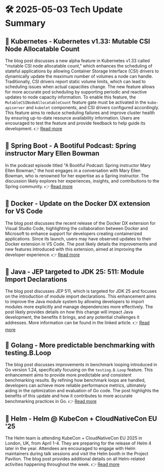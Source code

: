 # 🛠️ 2025-05-03 Tech Update Summary

## 🔹 Kubernetes - Kubernetes v1.33: Mutable CSI Node Allocatable Count
The blog post discusses a new alpha feature in Kubernetes v1.33 called "mutable CSI node allocatable count," which enhances the scheduling of stateful applications by allowing Container Storage Interface (CSI) drivers to dynamically update the maximum number of volumes a node can handle. Traditionally, CSI drivers report static volume limits, which can lead to scheduling issues when actual capacities change. The new feature allows for more accurate pod scheduling by supporting periodic and reactive updates to node capacity information. To enable this feature, the `MutableCSINodeAllocatableCount` feature gate must be activated in the `kube-apiserver` and `kubelet` components, and CSI drivers configured accordingly. This feature aims to reduce scheduling failures and improve cluster health by ensuring up-to-date resource availability information. Users are encouraged to test the feature and provide feedback to help guide its development.
👉 [Read more](https://kubernetes.io/blog/2025/05/02/kubernetes-1-33-mutable-csi-node-allocatable-count/)

## 🔹 Spring Boot - A Bootiful Podcast: Spring instructor Mary Ellen Bowman
In the podcast episode titled "A Bootiful Podcast: Spring instructor Mary Ellen Bowman," the host engages in a conversation with Mary Ellen Bowman, who is renowned for her expertise as a Spring instructor. The discussion likely explores her experiences, insights, and contributions to the Spring community.
👉 [Read more](https://spring.io/blog/2025/05/01/a-bootiful-podcast-mary-ellen-bowman)

## 🔹 Docker - Update on the Docker DX extension for VS Code
The blog post discusses the recent release of the Docker DX extension for Visual Studio Code, highlighting the collaboration between Docker and Microsoft to enhance support for developers creating containerized applications. Since its launch, users may have observed updates to their Docker extension in VS Code. The post likely details the improvements and new features introduced with this extension, aimed at improving the developer experience.
👉 [Read more](https://www.docker.com/blog/docker-dx-extension-for-vs-code-update/)

## 🔹 Java - JEP targeted to JDK 25: 511: Module Import Declarations
The blog post discusses JEP 511, which is targeted for JDK 25 and focuses on the introduction of module import declarations. This enhancement aims to improve the Java module system by allowing developers to import modules more explicitly and manage dependencies more effectively. The post likely provides details on how this change will impact Java development, the benefits it brings, and any potential challenges it addresses. More information can be found in the linked article.
👉 [Read more](https://inside.java/2025/05/02/jep511-target-jdk25/)

## 🔹 Golang - More predictable benchmarking with testing.B.Loop
The blog post discusses improvements in benchmark looping introduced in Go version 1.24, specifically focusing on the `testing.B.Loop` feature. This enhancement aims to provide more predictable and consistent benchmarking results. By refining how benchmark loops are handled, developers can achieve more reliable performance metrics, ultimately aiding in the optimization and evaluation of Go code. The post highlights the benefits of this update and how it contributes to more accurate benchmarking practices in Go.
👉 [Read more](https://go.dev/blog/testing-b-loop)

## 🔹 Helm - Helm @ KubeCon + CloudNativeCon EU '25
The Helm team is attending KubeCon + CloudNativeCon EU 2025 in London, UK, from April 1-4. They are preparing for the release of Helm 4 later in the year. Attendees are encouraged to engage with Helm maintainers during talk sessions and visit the Helm booth in the Project Pavilion. The blog post provides additional details on all Helm-related activities happening throughout the week.
👉 [Read more](https://helm.sh/blog/helm-at-kubecon-eu-25/)

